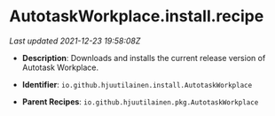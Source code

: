 # AutotaskWorkplace.install.recipe

_Last updated 2021-12-23 19:58:08Z_

- **Description**: Downloads and installs the current release version of Autotask Workplace.

- **Identifier**: `io.github.hjuutilainen.install.AutotaskWorkplace`

- **Parent Recipes**: `io.github.hjuutilainen.pkg.AutotaskWorkplace`